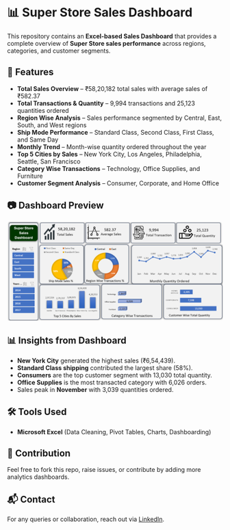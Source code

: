 # 📊 Super Store Sales Dashboard  

This repository contains an **Excel-based Sales Dashboard** that provides a complete overview of **Super Store sales performance** across regions, categories, and customer segments.  

## 🚀 Features  
- **Total Sales Overview** – ₹58,20,182 total sales with average sales of ₹582.37  
- **Total Transactions & Quantity** – 9,994 transactions and 25,123 quantities ordered  
- **Region Wise Analysis** – Sales performance segmented by Central, East, South, and West regions  
- **Ship Mode Performance** – Standard Class, Second Class, First Class, and Same Day  
- **Monthly Trend** – Month-wise quantity ordered throughout the year  
- **Top 5 Cities by Sales** – New York City, Los Angeles, Philadelphia, Seattle, San Francisco  
- **Category Wise Transactions** – Technology, Office Supplies, and Furniture  
- **Customer Segment Analysis** – Consumer, Corporate, and Home Office  

## 📷 Dashboard Preview  
![Super Store Sales Dashboard](./Excel_endtoend_dashboard.png)  

## 📊 Insights from Dashboard  
- **New York City** generated the highest sales (₹6,54,439).  
- **Standard Class shipping** contributed the largest share (58%).  
- **Consumers** are the top customer segment with 13,030 total quantity.  
- **Office Supplies** is the most transacted category with 6,026 orders.  
- Sales peak in **November** with 3,039 quantities ordered.  

## 🛠 Tools Used  
- **Microsoft Excel** (Data Cleaning, Pivot Tables, Charts, Dashboarding)  

## 🤝 Contribution  
Feel free to fork this repo, raise issues, or contribute by adding more analytics dashboards.  

## 📬 Contact  
For any queries or collaboration, reach out via [LinkedIn](https://www.linkedin.com/in/devendra-pratap-singh-solanki-05b9932a7/).  

